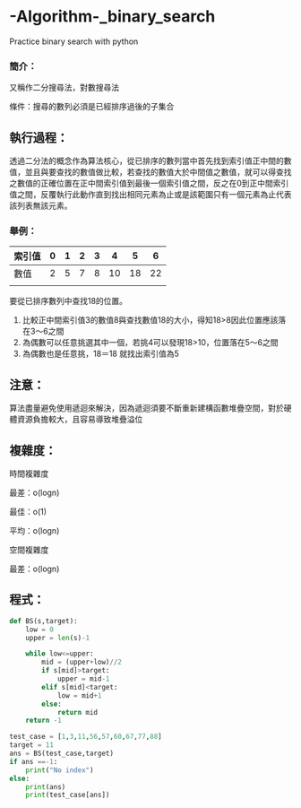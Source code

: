 # -Algorithm-_binary_search
Practice binary search with python

### 簡介：

又稱作二分搜尋法，對數搜尋法

條件：搜尋的數列必須是已經排序過後的子集合

## 執行過程：

透過二分法的概念作為算法核心，從已排序的數列當中首先找到索引值正中間的數值，並且與要查找的數值做比較，若查找的數值大於中間值之數值，就可以得查找之數值的正確位置在正中間索引值到最後一個索引值之間，反之在0到正中間索引值之間，反覆執行此動作直到找出相同元素為止或是該範圍只有一個元素為止代表該列表無該元素。

### 舉例：

| 索引值 | 0 | 1 | 2 | 3 | 4 | 5 | 6 |
| --- | --- | --- | --- | --- | --- | --- | --- |
| 數值 | 2 | 5 | 7 | 8 | 10 | 18 | 22 |
|  |  |  |  |  |  |  |  |

要從已排序數列中查找18的位置。

1. 比較正中間索引值3的數值8與查找數值18的大小，得知18>8因此位置應該落在3～6之間
2. 為偶數可以任意挑選其中一個，若挑4可以發現18>10，位置落在5～6之間
3. 為偶數也是任意挑，18＝18 就找出索引值為5

## 注意：

算法盡量避免使用遞迴來解決，因為遞迴須要不斷重新建構函數堆疊空間，對於硬體資源負擔較大，且容易導致堆疊溢位

## 複雜度：

時間複雜度

最差：o(logn)

最佳：o(1)

平均：o(logn)

空間複雜度

最差：o(logn)
## 程式：

```python
def BS(s,target):
    low = 0
    upper = len(s)-1

    while low<=upper:
        mid = (upper+low)//2
        if s[mid]>target:
            upper = mid-1
        elif s[mid]<target:
            low = mid+1
        else:
            return mid
    return -1

test_case = [1,3,11,56,57,60,67,77,88]
target = 11
ans = BS(test_case,target)
if ans ==-1:
    print("No index")
else:
    print(ans)
    print(test_case[ans])
```